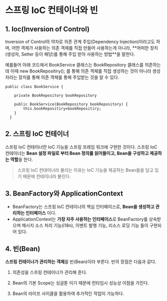 # 스프링 IoC 컨테이너와 빈

## 1. Ioc(Inversion of Control)
Inversion of Control의 약자로 의존 관계 주입(Dependency Injection)이라고도 하며, 어떤 객체가 사용하는 ​의존 객체를 직접 만들어 사용하는게 아니라, **어떠한 장치(생성자, Setter 등이 해당)를 통해 주입 받아 사용하는 방법​**을 말한다.

예를들어 아래 코드에서 BookService 클래스는 BookRepository 클래스를 의존하는데 이때 new BookRepositiry(); 를 통해 의존 객체를 직접 생성하는 것이 아니라 생성자라는 장치를 통해 의존 객체를 통해 주입받는 것을 알 수 있다.

```
public class BookService {
    
    private BookRepository bookRepository 
    	
    public BookService(BookRepository bookRepository) {
    	this.bookRepositiry=bookRepositiry;
    }
  }
```

## 2. 스프링 IoC 컨테이너
스프링 IoC 컨테이너란 IoC 기능을 스프링 프레임 워크에 구현한 것이다. 스프링 IoC 컨테이너는 **Bean 설정 파일로 부터 Bean 정의를 읽어들이고, Bean을 구성하고 제공하는 역할**을 한다.

> 스프링 IoC 컨테이너라 불리는 이유는 IoC 기능을 제공하는 Bean들을 담고 있기 때문에 컨테이너라 불린다.

## 3. BeanFactory와 ApplicationContext
* BeanFactory는 스프링 IoC 컨테이너의 핵심 인터페이스로, **Bean을 생성하고 관리하는 인터페이스** 이다. 
* ApplicationContext는 **가장 자주 사용하는 인터페이스**로 BeanFactory를 상속받으며 메시지 소스 처리 기능(i18n), 이벤트 발행 기능, 리소스 로딩 기능 들이 구현되어 있다.

## 4. 빈(Bean)

**스프링 컨테이너가 관리하는 객체**를 빈(Bean)이라 부른다. 빈의 장점은 다음과 같다.

1. 의존성을 스프링 컨테이너가 관리해 준다.

2. Bean의 기본 Scope는 싱글톤 이기 때문에 런타임시 성능상 이점을 가진다.

3. Bean의 라이프 사이클을 활용하여 추가적인 작업이 가능하다.